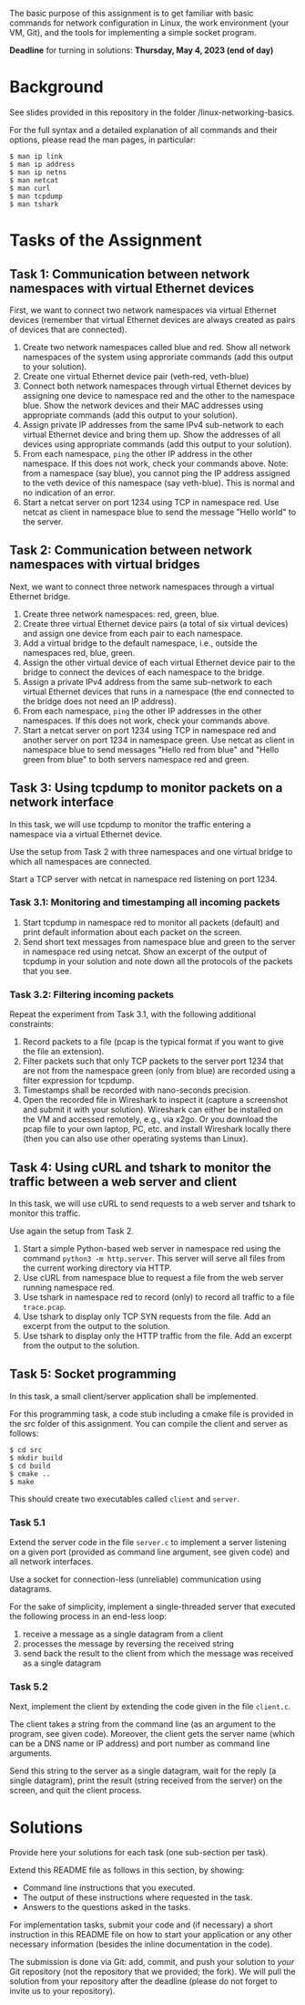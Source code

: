 The basic purpose of this assignment is to get familiar with basic commands for network configuration in Linux, the work environment (your VM, Git), and the tools for implementing a simple socket program. 

**Deadline** for turning in solutions: **Thursday, May 4, 2023 (end of day)** 

# Background

See slides provided in this repository in the folder /linux-networking-basics.

For the full syntax and a detailed explanation of all commands and their options, please read the man pages, in particular:

```console
$ man ip link
$ man ip address
$ man ip netns
$ man netcat
$ man curl
$ man tcpdump
$ man tshark
```

# Tasks of the Assignment

## Task 1: Communication between network namespaces with virtual Ethernet devices

First, we want to connect two network namespaces via virtual Ethernet devices (remember that virtual Ethernet devices are always created as pairs of devices that are connected).

1. Create two network namespaces called blue and red. Show all network namespaces of the system using approriate commands (add this output to your solution). 
2. Create one virtual Ethernet device pair (veth-red, veth-blue)
3. Connect both network namespaces through virtual Ethernet devices by assigning one device to namespace red and the other to the namespace blue. Show the network devices and their MAC addresses using appropriate commands (add this output to your solution).
4. Assign private IP addresses from the same IPv4 sub-network to each virtual Ethernet device and bring them up. Show the addresses of all devices using appropriate commands (add this output to your solution).  
5. From each namespace, `ping` the other IP address in the other namespace. If this does not work, check your commands above. Note: from a namespace (say blue), you cannot ping the IP address assigned to the veth device of this namespace (say veth-blue). This is normal and no indication of an error.   
6. Start a netcat server on port 1234 using TCP in namespace red. Use netcat as client in namespace blue to send the message "Hello world" to the server.

## Task 2: Communication between network namespaces with virtual bridges

Next, we want to connect three network namespaces through a virtual Ethernet bridge.

1. Create three network namespaces: red, green, blue.
2. Create three virtual Ethernet device pairs (a total of six virtual devices) and assign one device from each pair to each namespace.
3. Add a virtual bridge to the default namespace, i.e., outside the namespaces red, blue, green.
4. Assign the other virtual device of each virtual Ethernet device pair to the bridge to connect the devices of each namespace to the bridge.
5. Assign a private IPv4 address from the same sub-network to each virtual Ethernet devices that runs in a namespace (the end connected to the bridge does not need an IP address).
6. From each namespace, `ping` the other IP addresses in the other namespaces. If this does not work, check your commands above.  
7. Start a netcat server on port 1234 using TCP in namespace red and another server on port 1234 in namespace green. Use netcat as client in namespace blue to send messages "Hello red from blue" and "Hello green from blue" to both servers namespace red and green.

## Task 3: Using tcpdump to monitor packets on a network interface

In this task, we will use tcpdump to monitor the traffic entering a namespace via a virtual Ethernet device.

Use the setup from Task 2 with three namespaces and one virtual bridge to which all namespaces are connected.

Start a TCP server with netcat in namespace red listening on port 1234. 

### Task 3.1: Monitoring and timestamping all incoming packets

1. Start tcpdump in namespace red to monitor all packets (default) and print default information about each packet on the screen.
2. Send short text messages from namespace blue and green to the server in namespace red using netcat. Show an excerpt of the output of tcpdump in your solution and note down all the protocols of the packets that you see. 

### Task 3.2: Filtering incoming packets

Repeat the experiment from Task 3.1, with the following additional constraints:

1. Record packets to a file (pcap is the typical format if you want to give the file an extension).
2. Filter packets such that only TCP packets to the server port 1234 that are not from the namespace green (only from blue) are recorded using a filter expression for tcpdump.
3. Timestamps shall be recorded with nano-seconds precision.
4. Open the recorded file in Wireshark to inspect it (capture a screenshot and submit it with your solution). Wireshark can either be installed on the VM and accessed remotely, e.g., via x2go. Or you download the pcap file to your own laptop, PC, etc. and install Wireshark locally there (then you can also use other operating systems than Linux).

## Task 4: Using cURL and tshark to monitor the traffic between a web server and client

In this task, we will use cURL to send requests to a web server and tshark to monitor this traffic.

Use again the setup from Task 2.

1. Start a simple Python-based web server in namespace red using the command `python3 -m http.server`. This server will serve all files from the current working directory via HTTP.
2. Use cURL from namespace blue to request a file from the web server running namespace red.
3. Use tshark in namespace red to record (only) to record all traffic to a file `trace.pcap`.
4. Use tshark to display only TCP SYN requests from the file. Add an excerpt from the output to the solution.
5. Use tshark to display only the HTTP traffic from the file. Add an excerpt from the output to the solution.

## Task 5: Socket programming

In this task, a small client/server application shall be implemented.

For this programming task, a code stub including a cmake file is provided in the src folder of this assignment. You can compile the client and server as follows:

```console
$ cd src
$ mkdir build
$ cd build
$ cmake ..
$ make
```

This should create two executables called `client` and `server`.

### Task 5.1

Extend the server code in the file `server.c` to implement a server listening on a given port (provided as command line argument, see given code) and all network interfaces.

Use a socket for connection-less (unreliable) communication using datagrams.

For the sake of simplicity, implement a single-threaded server that executed the following process in an end-less loop:

1. receive a message as a single datagram from a client
2. processes the message  by reversing the received string
3. send back the result to the client from which the message was received as a single datagram

### Task 5.2

Next, implement the client by extending the code given in the file `client.c`.

The client takes a string from the command line (as an argument to the program, see given code). Moreover, the client gets the server name (which can be a DNS name or IP address) and port number as command line arguments.  

Send this string to the server as a single datagram, wait for the reply (a single datagram), print the result (string received from the server) on the screen, and quit the client process. 

# Solutions

Provide here your solutions for each task (one sub-section per task).

Extend this README file as follows in this section, by showing:

* Command line instructions that you executed.
* The output of these instructions where requested in the task.
* Answers to the questions asked in the tasks.

For implementation tasks, submit your code and (if necessary) a short instruction in this README file on how to start your application or any other necessary information (besides the inline documentation in the code). 

The submission is done via Git: add, commit, and push your solution to *your* Git repository (not the repository that we provided; the fork). We will pull the solution from your repository after the deadline (please do not forget to invite us to your repository).
